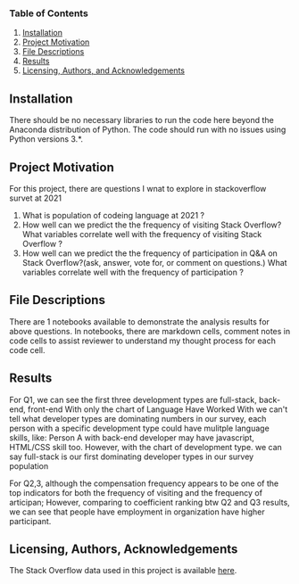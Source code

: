 
### Table of Contents

1. [Installation](#installation)
2. [Project Motivation](#motivation)
3. [File Descriptions](#files)
4. [Results](#results)
5. [Licensing, Authors, and Acknowledgements](#licensing)

## Installation <a name="installation"></a>

There should be no necessary libraries to run the code here beyond the Anaconda distribution of Python.  The code should run with no issues using Python versions 3.*.

## Project Motivation<a name="motivation"></a>

For this project, there are questions I wnat to explore in stackoverflow survet at 2021   
1. What is population of codeing language at 2021 ?
2. How well can we predict the the frequency of visiting Stack Overflow? What variables correlate well with the frequency of visiting Stack Overflow ? 
3. How well can we predict the the frequency of participation in Q&amp;A on Stack Overflow?(ask, answer, vote for, or comment on questions.) What variables correlate well with the frequency of participation ?   


## File Descriptions <a name="files"></a>

There are 1 notebooks available to demonstrate the analysis results for above questions.  In notebooks,  there are markdown cells, comment notes in code cells to assist reviewer to understand my thought process for each code cell.  
  

## Results<a name="results"></a>

For Q1, we can see the first three development types are full-stack, back-end, front-end
With only the chart of Language Have Worked With we can't tell what developer types are dominating numbers in our survey, each person with a specific development type could have mulitple language skills, like: Person A with back-end developer may have javascript, HTML/CSS skill too. However, with the chart of development type. we can say full-stack is our first dominating developer types in our survey population

For Q2,3, although the compensation frequency appears to be one of the top indicators for both the frequency of visiting and the frequency of articipan; However, comparing to coefficient ranking btw Q2 and Q3 results, we can see that people have employment in organization have higher participant.  
## Licensing, Authors, Acknowledgements<a name="licensing"></a>

The Stack Overflow data used in this project is available  [here](https://insights.stackoverflow.com/survey).  
